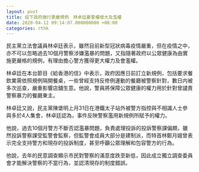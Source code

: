 ```yaml
---
layout: post
title: 疫下政府施行更嚴規例　林卓廷憂警權增大及濫權
date: 2020-04-12 09:14:07.000000000 +08:00
categories: rthk
---
```


民主黨立法會議員林卓廷表示，雖然目前新型冠狀病毒疫情嚴重，但在疫情之中，亦不可以忽略過去10個月警察涉嫌濫暴的問題，又指隨著政府以公眾健康為由實施更嚴格的規例，有理由擔心警方獲得更大權力及會濫權。

林卓廷在本台節目《給香港的信》中表示，政府因應日前訂立新規例，包括要求餐飲業需依照規例隔開餐桌，一些曾經支持反修例運動的餐廳被警察針對，數日内被多次巡查，嚴重影響店舖生意。他說，警員將保障公眾健康的權力用於針對曾譴責警察暴力的餐廳東主。

林卓廷又說，民主黨陳堡明上月31日在港鐵太子站外被警方指控與不相識人士參與多於4人集會，林卓廷認為，事件反映警察濫用新規例所賦予的權力。

他說，過去10個月警方不斷否認濫暴問題，負責處理投訴的投訴警察課偏頗，雖然投訴警察課受監警會監察，但監警會成員大部分是建制派，而特首林鄭月娥曾表示完全支持警方和現存的投訴制度，甚至呼籲公眾理解和包容警方的行為。

他說，去年的民意調查顯示市民對警察的滿意度跌至新低，因此成立獨立調查委員會才能解決警察的不當行為，並認清現存的制度錯誤。
